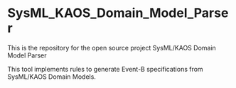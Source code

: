 # SysML_KAOS_Domain_Model_Parser
This is the repository for the open source project SysML/KAOS Domain Model Parser

This tool implements rules to generate Event-B specifications from SysML/KAOS Domain Models.
